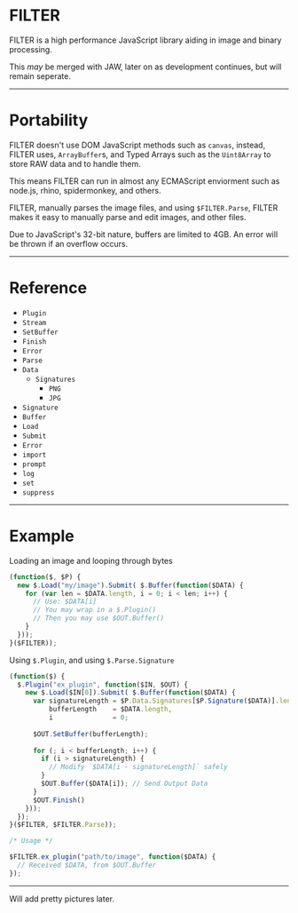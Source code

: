# FILTER
FILTER is a high performance JavaScript library aiding in image and binary processing.

This *may* be merged with JAW, later on as development continues, but will remain seperate.

---
# Portability

FILTER doesn't use DOM JavaScript methods such as `canvas`, instead, FILTER uses, `ArrayBuffer`s, and Typed Arrays such as the `Uint8Array` to store RAW data and to handle them.

This means FILTER can run in almost any ECMAScript enviorment such as node.js, rhino, spidermonkey, and others.

FILTER, manually parses the image files, and using `$FILTER.Parse`, FILTER makes it easy to manually parse and edit images, and other files.

Due to JavaScript's 32-bit nature, buffers are limited to 4GB. An error will be thrown if an overflow occurs.

---
# Reference

 - `Plugin`
 - `Stream`
  - `SetBuffer`
  - `Finish`
  - `Error`
 - `Parse`
  - `Data`
    - `Signatures`
      - `PNG`
      - `JPG`
  - `Signature`
 - `Buffer`
 - `Load`
  - `Submit`
 - `Error`
  - `import`
  - `prompt`
  - `log`
  - `set`
  - `suppress`

---
# Example

Loading an image and looping through bytes

```js
(function($, $P) {
  new $.Load("my/image").Submit( $.Buffer(function($DATA) {
    for (var len = $DATA.length, i = 0; i < len; i++) {
      // Use: $DATA[i]
      // You may wrap in a $.Plugin()
      // Then you may use $OUT.Buffer()
    }
  }));
}($FILTER));
```

Using `$.Plugin`, and using `$.Parse.Signature`

```js
(function($) {
  $.Plugin("ex_plugin", function($IN, $OUT) {
    new $.Load($IN[0]).Submit( $.Buffer(function($DATA) {
      var signatureLength = $P.Data.Signatures[$P.Signature($DATA)].length,
          bufferLength    = $DATA.length,
          i               = 0;
      
      $OUT.SetBuffer(bufferLength);
      
      for (; i < bufferLength; i++) {
        if (i > signatureLength) {
          // Modify `$DATA[i - signatureLength]` safely
        }
        $OUT.Buffer($DATA[i]); // Send Output Data
      }
      $OUT.Finish()
    }));
  });
}($FILTER, $FILTER.Parse));

/* Usage */

$FILTER.ex_plugin("path/to/image", function($DATA) {
  // Received $DATA, from $OUT.Buffer
});

```

---

Will add pretty pictures later.
